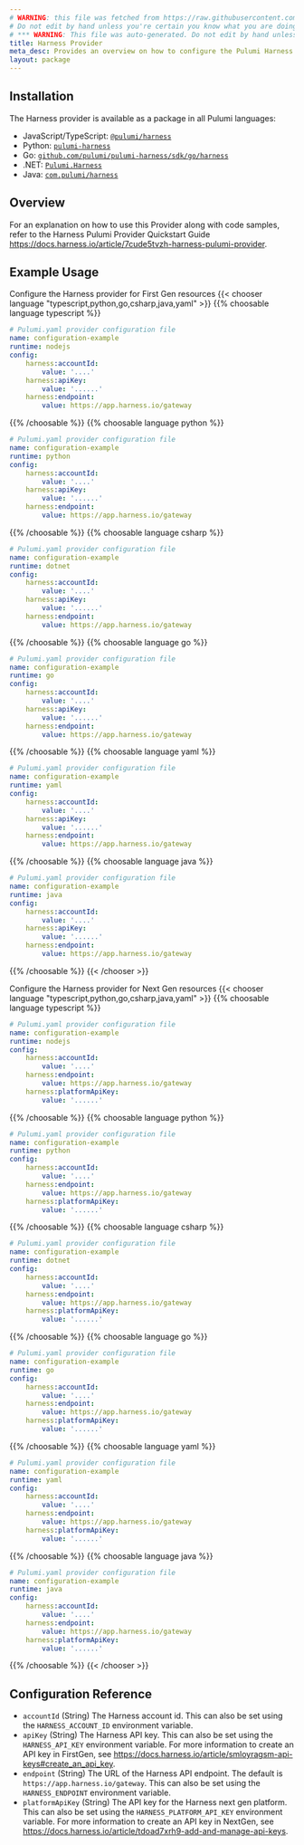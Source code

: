 ```yaml
---
# WARNING: this file was fetched from https://raw.githubusercontent.com/pulumi/pulumi-harness/v0.5.0/docs/_index.md
# Do not edit by hand unless you're certain you know what you are doing!
# *** WARNING: This file was auto-generated. Do not edit by hand unless you're certain you know what you are doing! ***
title: Harness Provider
meta_desc: Provides an overview on how to configure the Pulumi Harness provider.
layout: package
---
```

## Installation

The Harness provider is available as a package in all Pulumi languages:

* JavaScript/TypeScript: [`@pulumi/harness`](https://www.npmjs.com/package/@pulumi/harness)
* Python: [`pulumi-harness`](https://pypi.org/project/pulumi-harness/)
* Go: [`github.com/pulumi/pulumi-harness/sdk/go/harness`](https://github.com/pulumi/pulumi-harness)
* .NET: [`Pulumi.Harness`](https://www.nuget.org/packages/Pulumi.Harness)
* Java: [`com.pulumi/harness`](https://central.sonatype.com/artifact/com.pulumi/harness)
## Overview

For an explanation on how to use this Provider along with code samples, refer to the Harness Pulumi Provider Quickstart Guide <https://docs.harness.io/article/7cude5tvzh-harness-pulumi-provider>.
## Example Usage

Configure the Harness provider for First Gen resources
{{< chooser language "typescript,python,go,csharp,java,yaml" >}}
{{% choosable language typescript %}}
```yaml
# Pulumi.yaml provider configuration file
name: configuration-example
runtime: nodejs
config:
    harness:accountId:
        value: '....'
    harness:apiKey:
        value: '......'
    harness:endpoint:
        value: https://app.harness.io/gateway

```

{{% /choosable %}}
{{% choosable language python %}}
```yaml
# Pulumi.yaml provider configuration file
name: configuration-example
runtime: python
config:
    harness:accountId:
        value: '....'
    harness:apiKey:
        value: '......'
    harness:endpoint:
        value: https://app.harness.io/gateway

```

{{% /choosable %}}
{{% choosable language csharp %}}
```yaml
# Pulumi.yaml provider configuration file
name: configuration-example
runtime: dotnet
config:
    harness:accountId:
        value: '....'
    harness:apiKey:
        value: '......'
    harness:endpoint:
        value: https://app.harness.io/gateway

```

{{% /choosable %}}
{{% choosable language go %}}
```yaml
# Pulumi.yaml provider configuration file
name: configuration-example
runtime: go
config:
    harness:accountId:
        value: '....'
    harness:apiKey:
        value: '......'
    harness:endpoint:
        value: https://app.harness.io/gateway

```

{{% /choosable %}}
{{% choosable language yaml %}}
```yaml
# Pulumi.yaml provider configuration file
name: configuration-example
runtime: yaml
config:
    harness:accountId:
        value: '....'
    harness:apiKey:
        value: '......'
    harness:endpoint:
        value: https://app.harness.io/gateway

```

{{% /choosable %}}
{{% choosable language java %}}
```yaml
# Pulumi.yaml provider configuration file
name: configuration-example
runtime: java
config:
    harness:accountId:
        value: '....'
    harness:apiKey:
        value: '......'
    harness:endpoint:
        value: https://app.harness.io/gateway

```

{{% /choosable %}}
{{< /chooser >}}

Configure the Harness provider for Next Gen resources
{{< chooser language "typescript,python,go,csharp,java,yaml" >}}
{{% choosable language typescript %}}
```yaml
# Pulumi.yaml provider configuration file
name: configuration-example
runtime: nodejs
config:
    harness:accountId:
        value: '....'
    harness:endpoint:
        value: https://app.harness.io/gateway
    harness:platformApiKey:
        value: '......'

```

{{% /choosable %}}
{{% choosable language python %}}
```yaml
# Pulumi.yaml provider configuration file
name: configuration-example
runtime: python
config:
    harness:accountId:
        value: '....'
    harness:endpoint:
        value: https://app.harness.io/gateway
    harness:platformApiKey:
        value: '......'

```

{{% /choosable %}}
{{% choosable language csharp %}}
```yaml
# Pulumi.yaml provider configuration file
name: configuration-example
runtime: dotnet
config:
    harness:accountId:
        value: '....'
    harness:endpoint:
        value: https://app.harness.io/gateway
    harness:platformApiKey:
        value: '......'

```

{{% /choosable %}}
{{% choosable language go %}}
```yaml
# Pulumi.yaml provider configuration file
name: configuration-example
runtime: go
config:
    harness:accountId:
        value: '....'
    harness:endpoint:
        value: https://app.harness.io/gateway
    harness:platformApiKey:
        value: '......'

```

{{% /choosable %}}
{{% choosable language yaml %}}
```yaml
# Pulumi.yaml provider configuration file
name: configuration-example
runtime: yaml
config:
    harness:accountId:
        value: '....'
    harness:endpoint:
        value: https://app.harness.io/gateway
    harness:platformApiKey:
        value: '......'

```

{{% /choosable %}}
{{% choosable language java %}}
```yaml
# Pulumi.yaml provider configuration file
name: configuration-example
runtime: java
config:
    harness:accountId:
        value: '....'
    harness:endpoint:
        value: https://app.harness.io/gateway
    harness:platformApiKey:
        value: '......'

```

{{% /choosable %}}
{{< /chooser >}}
## Configuration Reference

- `accountId` (String) The Harness account id. This can also be set using the `HARNESS_ACCOUNT_ID` environment variable.
- `apiKey` (String) The Harness API key. This can also be set using the `HARNESS_API_KEY` environment variable. For more information to create an API key in FirstGen, see <https://docs.harness.io/article/smloyragsm-api-keys#create_an_api_key>.
- `endpoint` (String) The URL of the Harness API endpoint. The default is `https://app.harness.io/gateway`. This can also be set using the `HARNESS_ENDPOINT` environment variable.
- `platformApiKey` (String) The API key for the Harness next gen platform. This can also be set using the `HARNESS_PLATFORM_API_KEY` environment variable. For more information to create an API key in NextGen, see <https://docs.harness.io/article/tdoad7xrh9-add-and-manage-api-keys>.